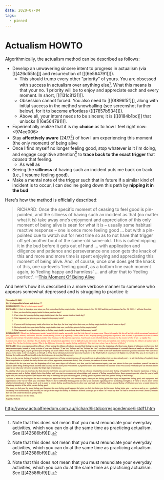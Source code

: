 ```yaml
---
date: 2020-07-04
tags:
  - pinned
---
```


# Actualism HOWTO

Algorithmically, the actualism method can be described as follows:

- Develop an unwavering sincere intent to progress in actualism (via [[[426d55fc]]] and resurrection of [[[6e564791]]]). 
  - This should trump every other "priority" of yours. You are obsessed with success in actualism over anything else[^aff]. What this means is that your no. 1 priority will be to enjoy and appreciate each and every moment. In short, [[[131c8131]]].
  - Obsession cannot forced. You also need to [[[0f896f5f]]], along with initial success in the method snowballing (see screenshot further below), for it to become effortless ([[[7857b534]]]).
  - Above all, your intent needs to be sincere; it is [[[8184b1bc]]] that unlocks [[[6e564791]]].
- Experientially realize that it is my **choice** as to how I feel right now: <974ce006>
- Stay **affectively aware** (24/7[^aff]) of how I am experiencing this moment (the only moment) of being alive
- Once I find myself no longer feeling good, stop whatever is it I'm doing, and engage cognitive attention[^aff] to **trace back to the exact trigger** that *caused* that feeling. 
  - As well as <aab870e2>
- Seeing the **silliness** of having such an incident puts me back on track (i.e., I resume feeling good).
- Make a mental note of the trigger such that in future if a similar kind of incident is to occur, I can decline going down this path by **nipping it in the bud**

[^aff]: Note that this does *not* mean that you must renunciate your everyday activities, which you can do at the same time as practicing actualism. See [[[42586bf9]]].

Here's how the method is officially described:

> RICHARD: Once the specific moment of ceasing to feel good is pin-pointed, and the silliness  of having such an incident as that (no matter what it is) take away one’s enjoyment and appreciation of this only moment of being alive is seen for what it is – usually some habitual reactive response – one is once more feeling good ... but with a pin-pointed cue to watch out for next time so as to not have that trigger off yet another bout of the same-old same-old. This is called nipping it in the bud before it gets out of hand ... with application and diligence and patience and perseverance one soon gets the knack of this and more and more time is spent enjoying and appreciating this moment of being alive. And, of course, once one does get the knack of this, one up-levels ‘feeling good’, as a bottom line each moment again, to ‘feeling happy and harmless’ ... and after that to ‘feeling perfect’. --[This Moment Of Being Alive](http://www.actualfreedom.com.au/richard/articles/thismomentofbeingalive.htm)

And here's how it is described in a more verbose manner to someone who appears somewhat depressed and is struggling to practice it:

![](./static/feeling-regular.png)

<http://www.actualfreedom.com.au/richard/listdcorrespondence/listd11.htm>


